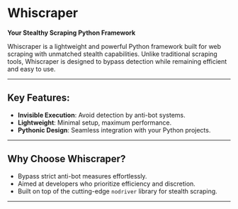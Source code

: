 # Whiscraper

**Your Stealthy Scraping Python Framework**

Whiscraper is a lightweight and powerful Python framework built for web scraping with unmatched stealth capabilities. Unlike traditional scraping tools, Whiscraper is designed to bypass detection while remaining efficient and easy to use.

---

## Key Features:
- **Invisible Execution**: Avoid detection by anti-bot systems.
- **Lightweight**: Minimal setup, maximum performance.
- **Pythonic Design**: Seamless integration with your Python projects.

---

## Why Choose Whiscraper?
- Bypass strict anti-bot measures effortlessly.
- Aimed at developers who prioritize efficiency and discretion.
- Built on top of the cutting-edge `nodriver` library for stealth scraping.

---
